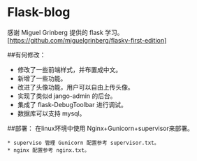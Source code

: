 Flask-blog
======
感谢 Miguel Grinberg 提供的 flask 学习。[https://github.com/miguelgrinberg/flasky-first-edition]

##有何修改：
* 修改了一些前端样式，并布置成中文。
* 新增了一些功能。
* 改进了头像功能，用户可以自由上传头像。
* 实现了类似d jango-admin 的后台。
* 集成了 flask-DebugToolbar 进行调试。
* 数据库可以支持 mysql。

##部署：
在linux环境中使用 Nginx+Gunicorn+supervisor来部署。

    * superviso 管理 Gunicorn 配置参考 supervisor.txt。
    * nginx 配置参考 nginx.txt。
